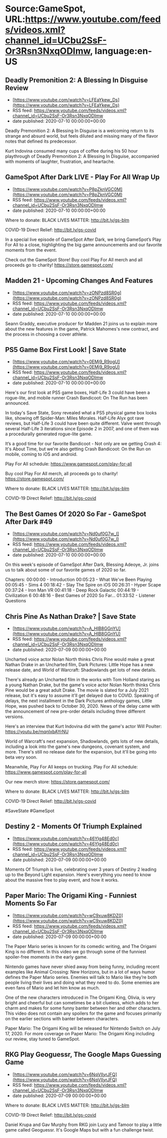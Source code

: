 # Source:GameSpot, URL:https://www.youtube.com/feeds/videos.xml?channel_id=UCbu2SsF-Or3Rsn3NxqODImw, language:en-US

## Deadly Premonition 2: A Blessing In Disguise Review
 - [https://www.youtube.com/watch?v=LFEaYkew_Ds](https://www.youtube.com/watch?v=LFEaYkew_Ds)
 - RSS feed: https://www.youtube.com/feeds/videos.xml?channel_id=UCbu2SsF-Or3Rsn3NxqODImw
 - date published: 2020-07-10 00:00:00+00:00

Deadly Premonition 2: A Blessing In Disguise is a welcoming return to its strange and absurd world, but feels diluted and missing many of the flavor notes that defined its predecessor.

Kurt Indovina consumed many cups of coffee during his 50 hour playthrough of Deadly Premonition 2: A Blessing In Disguise, accompanied with moments of laughter, frustration, and heartache.

## GameSpot After Dark LIVE - Play For All Wrap Up
 - [https://www.youtube.com/watch?v=P8pZknVGC0M](https://www.youtube.com/watch?v=P8pZknVGC0M)
 - RSS feed: https://www.youtube.com/feeds/videos.xml?channel_id=UCbu2SsF-Or3Rsn3NxqODImw
 - date published: 2020-07-10 00:00:00+00:00

Where to donate:
BLACK LIVES MATTER: http://bit.ly/gs-blm

COVID-19 Direct Relief: http://bit.ly/gs-covid

In a special live episode of GameSpot After Dark, we bring GameSpot’s Play For All to a close, highlighting the big game announcements and our favorite moments from the event.

Check out the GameSpot Store! Buy cool Play For All merch and all proceeds go to charity!
https://store.gamespot.com/

## Madden 21 - Upcoming Changes And Features
 - [https://www.youtube.com/watch?v=zONPzd8SR0g](https://www.youtube.com/watch?v=zONPzd8SR0g)
 - RSS feed: https://www.youtube.com/feeds/videos.xml?channel_id=UCbu2SsF-Or3Rsn3NxqODImw
 - date published: 2020-07-10 00:00:00+00:00

Seann Graddy, executive producer for Madden 21 joins us to explain more about the new features in the game, Patrick Mahomes's new contract, and the process in choosing a cover athlete.

## PS5 Game Box First Look! | Save State
 - [https://www.youtube.com/watch?v=0EMj9_R9ogU](https://www.youtube.com/watch?v=0EMj9_R9ogU)
 - RSS feed: https://www.youtube.com/feeds/videos.xml?channel_id=UCbu2SsF-Or3Rsn3NxqODImw
 - date published: 2020-07-10 00:00:00+00:00

Here's our first look at PS5 game boxes, Half-Life 3 could have been a rogue-lite, and mobile runner Crash Bandicoot: On The Run has been announced.

In today's Save State, Sony revealed what a PS5 physical game box looks like, showing off Spider-Man: Miles Morales. Half-Life Alyx got rave reviews, but Half-Life 3 could have been quite different. Valve went through several Half-Life 3 iterations since Episode 2 in 2007, and one of them was a procedurally generated rogue-lite game. 

It’s a good time for our favorite Bandicoot - Not only are we getting Crash 4: It's About Time, but we're also getting Crash Bandicoot: On the Run on mobile, coming to iOS and android. 

Play For All schedule: https://www.gamespot.com/play-for-all

Buy cool Play For All merch, all proceeds go to charity! https://store.gamespot.com/

Where to donate: 
BLACK LIVES MATTER: http://bit.ly/gs-blm
 
COVID-19 Direct Relief: http://bit.ly/gs-covid

## The Best Games Of 2020 So Far - GameSpot After Dark #49
 - [https://www.youtube.com/watch?v=Nd0uf0G7w_I](https://www.youtube.com/watch?v=Nd0uf0G7w_I)
 - RSS feed: https://www.youtube.com/feeds/videos.xml?channel_id=UCbu2SsF-Or3Rsn3NxqODImw
 - date published: 2020-07-10 00:00:00+00:00

On this week's episode of GameSpot After Dark, Blessing Adeoye, Jr. joins us to talk about some of our favorite games of 2020 so far.


Chapters:
00:00:00 - Introduction
00:05:23 - What We've Been Playing
00:05:45 - Sims 4
00:18:42 - Slay The Spire on iOS
00:26:31 - Hyper Scape
00:37:24 - Iron Man VR
00:41:18 - Deep Rock Galactic
00:44:19 - Civilization 6
00:48:16 - Best Games of 2020 So Far...
01:33:52 - Listener Questions

## Chris Pine As Nathan Drake? | Save State
 - [https://www.youtube.com/watch?v=A_HIB8GGnYU](https://www.youtube.com/watch?v=A_HIB8GGnYU)
 - RSS feed: https://www.youtube.com/feeds/videos.xml?channel_id=UCbu2SsF-Or3Rsn3NxqODImw
 - date published: 2020-07-09 00:00:00+00:00

Uncharted voice actor Nolan North thinks Chris Pine would make a great Nathan Drake in an Uncharted film, Dark Pictures: Little Hope has a new release date, and World of Warcraft: Shadowlands get lots of new details.

There's already an Uncharted film in the works with Tom Holland staring as a young Nathan Drake, but the game's voice actor Nolan North thinks Chris Pine would be a great adult Drake. The movie is slated for a July 2021 release, but it's easy to assume it'll get delayed due to COVID. Speaking of delays, the next installment in the Dark Pictures anthology games, Little Hope, was pushed back to October 30, 2020. News of the delay came with the announcement of new pre-order details including three different versions.

Here's an interview that Kurt Indovina did with the game's actor Will Poulter: https://youtu.be/mqnIxbAYrNU

World of Warcraft's next expansion, Shadowlands, gets lots of new details, including a look into the game's new dungeons, covenant system, and more. There's still no release date for the expansion, but it'll be going into beta very soon.

Meanwhile, Play For All keeps on trucking. Play For All schedule: https://www.gamespot.com/play-for-all

Our new merch store: https://store.gamespot.com/

Where to donate: BLACK LIVES MATTER: http://bit.ly/gs-blm
 
COVID-19 Direct Relief: http://bit.ly/gs-covid

#SaveState #GameSpot

## Destiny 2 - Moments Of Triumph Explained
 - [https://www.youtube.com/watch?v=46Ylg48Ed0c](https://www.youtube.com/watch?v=46Ylg48Ed0c)
 - RSS feed: https://www.youtube.com/feeds/videos.xml?channel_id=UCbu2SsF-Or3Rsn3NxqODImw
 - date published: 2020-07-09 00:00:00+00:00

Moments Of Triumph is live, celebrating over 3 years of Destiny 2 leading up to the Beyond Light expansion. Here's everything you need to know about the massive free to play event, and how it works.

## Paper Mario: The Origami King - Funniest Moments So Far
 - [https://www.youtube.com/watch?v=wC9xuw8KDZ0](https://www.youtube.com/watch?v=wC9xuw8KDZ0)
 - RSS feed: https://www.youtube.com/feeds/videos.xml?channel_id=UCbu2SsF-Or3Rsn3NxqODImw
 - date published: 2020-07-09 00:00:00+00:00

The Paper Mario series is known for its comedic writing, and The Origami King is no different. In this video we go through some of the funniest spoiler-free moments in the early game.

Nintendo games have never shied away from being funny, including recent examples like Animal Crossing: New Horizons, but in a lot of ways humor defines the Paper Mario series. Enemies will talk to Mario like they’re both people living their lives and doing what they need to do. Some enemies are even fans of Mario and let him know as much. 

One of the new characters introduced in The Origami King, Olivia, is very bright and cheerful but can sometimes be a bit clueless, which adds to her charm and makes for some funny banter between her and other characters. This video does not contain any spoilers for the game and focuses primarily on the earlier sections with banter between characters.

Paper Mario: The Origami King will be released for Nintendo Switch on July 17, 2020. For more coverage on Paper Mario: The Origami King including our review, stay tuned to GameSpot.

## RKG Play Geoguessr, The Google Maps Guessing Game
 - [https://www.youtube.com/watch?v=6NqVIIyrJFQ](https://www.youtube.com/watch?v=6NqVIIyrJFQ)
 - RSS feed: https://www.youtube.com/feeds/videos.xml?channel_id=UCbu2SsF-Or3Rsn3NxqODImw
 - date published: 2020-07-09 00:00:00+00:00

Where to donate:
BLACK LIVES MATTER: http://bit.ly/gs-blm

COVID-19 Direct Relief: http://bit.ly/gs-covid

Daniel Krupa and Gav Murphy from RKG join Lucy and Tamoor to play a little game called Geoguessr. It's Google Maps but with a fun challenge twist.

